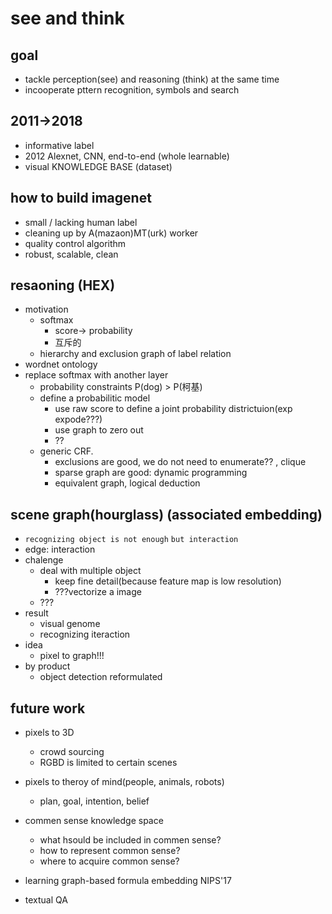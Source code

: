 # see and think

## goal
- tackle perception(see) and reasoning (think) at the same time
- incooperate pttern recognition, symbols and search

## 2011->2018
- informative label
- 2012 Alexnet, CNN, end-to-end (whole learnable)
- visual KNOWLEDGE BASE (dataset)

## how to build imagenet
- small / lacking human label
- cleaning up by A(mazaon)MT(urk) worker
- quality control algorithm
- robust, scalable, clean

## resaoning (HEX)
- motivation
    + softmax
        * score-> probability
        * 互斥的
    + hierarchy and exclusion graph of label relation
- wordnet ontology
- replace softmax with another layer
    + probability constraints P(dog) > P(柯基)
    + define a probabilitic model
        * use raw score to define a joint probability districtuion(exp expode???)
        * use graph to zero out
        * ??
    + generic CRF. 
        * exclusions are good, we do not need to enumerate?? , clique
        * sparse graph are good: dynamic programming
        * equivalent graph, logical deduction

##  scene graph(hourglass) (associated embedding)
- `recognizing object is not enough` `but interaction`
- edge: interaction
- chalenge
    + deal with multiple object
        * keep fine detail(because feature map is low resolution)
        * ???vectorize a image
    + ???
- result
    + visual genome
    + recognizing iteraction
- idea
    + pixel to graph!!!
- by product
    + object detection reformulated

## future work
- pixels to 3D
    + crowd sourcing
    + RGBD is limited to certain scenes
- pixels to theroy of mind(people, animals, robots)
    + plan, goal, intention, belief
- commen sense knowledge space
    + what hsould be included in commen sense?
    + how to represent common sense?
    + where to acquire common sense?

- learning graph-based formula embedding NIPS'17
- textual QA

